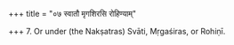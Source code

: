 +++
title = "०७ स्वातौ मृगशिरसि रोहिण्याम्"

+++
7. Or under (the Nakṣatras) Svāti, Mṛgaśiras, or Rohiṇī.
